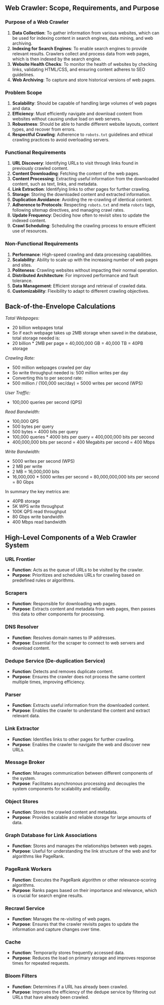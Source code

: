 ## Web Crawler: Scope, Requirements, and Purpose

### Purpose of a Web Crawler
1. **Data Collection**: To gather information from various websites, which can be used for indexing content in search engines, data mining, and web archiving.
2. **Indexing for Search Engines**: To enable search engines to provide relevant results. Crawlers collect and process data from web pages,
which is then indexed by the search engine.
3. **Website Health Checks**: To monitor the health of websites by checking links, validating HTML/CSS, and ensuring content adheres to SEO guidelines.
4. **Web Archiving**: To capture and store historical versions of web pages.

### Problem Scope
1. **Scalability**: Should be capable of handling large volumes of web pages and data.
2. **Efficiency**: Must efficiently navigate and download content from websites without causing undue load on web servers.
3. **Robustness**: Should be able to handle different website layouts, content types, and recover from errors.
4. **Respectful Crawling**: Adherence to `robots.txt` guidelines and ethical crawling practices to avoid overloading servers.

### Functional Requirements
1. **URL Discovery**: Identifying URLs to visit through links found in previously crawled content.
2. **Content Downloading**: Fetching the content of the web pages.
3. **Content Processing**: Extracting useful information from the downloaded content, such as text, links, and metadata.
4. **Link Extraction**: Identifying links to other pages for further crawling.
5. **Storage**: Storing the downloaded content and extracted information.
6. **Duplication Avoidance**: Avoiding the re-crawling of identical content.
7. **Adherence to Protocols**: Respecting `robots.txt` and meta `robots` tags, following sitemap directives, and managing crawl rates.
8. **Update Frequency**: Deciding how often to revisit sites to update the indexed content.
9. **Crawl Scheduling**: Scheduling the crawling process to ensure efficient use of resources.

### Non-Functional Requirements
1. **Performance**: High-speed crawling and data processing capabilities.
2. **Scalability**: Ability to scale up with the increasing number of web pages and sites.
3. **Politeness**: Crawling websites without impacting their normal operation.
4. **Distributed Architecture**: For improved performance and fault tolerance.
5. **Data Management**: Efficient storage and retrieval of crawled data.
6. **Customizability**: Flexibility to adapt to different crawling objectives.


## Back-of-the-Envelope Calculations

*Total Webpages:*
* 20 billion webpages total
* So if each webpage takes up 2MB storage when saved in the database, total storage needed is:
* 20 billion * 2MB per page = 40,000,000 GB = 40,000 TB = 40PB storage

*Crawling Rate:*
* 500 million webpages crawled per day
* So write throughput needed is: 500 million writes per day
* Converting this to per second rate:
* 500 million / (100,000 sec/day) = 5000 writes per second (WPS)

*User Traffic:*
* 100,000 queries per second (QPS)

*Read Bandwidth:*
* 100,000 QPS
* 500 bytes per query
* 500 bytes = 4000 bits per query
* 100,000 queries * 4000 bits per query = 400,000,000 bits per second
* 400,000,000 bits per second = 400 Megabits per second = 400 Mbps

*Write Bandwidth:*
* 5000 writes per second (WPS)
* 2 MB per write
* 2 MB = 16,000,000 bits
* 16,000,000 * 5000 writes per second = 80,000,000,000 bits per second = 80 Gbps

In summary the key metrics are:
* 40PB storage
* 5K WPS write throughput
* 100K QPS read throughput
* 80 Gbps write bandwidth
* 400 Mbps read bandwidth

## High-Level Components of a Web Crawler System

### URL Frontier
- **Function**: Acts as the queue of URLs to be visited by the crawler.
- **Purpose**: Prioritizes and schedules URLs for crawling based on predefined rules or algorithms.

### Scrapers
- **Function**: Responsible for downloading web pages.
- **Purpose**: Extracts content and metadata from web pages, then passes this data to other components for processing.

### DNS Resolver
- **Function**: Resolves domain names to IP addresses.
- **Purpose**: Essential for the scraper to connect to web servers and download content.

### Dedupe Service (De-duplication Service)
- **Function**: Detects and removes duplicate content.
- **Purpose**: Ensures the crawler does not process the same content multiple times, improving efficiency.

### Parser
- **Function**: Extracts useful information from the downloaded content.
- **Purpose**: Enables the crawler to understand the content and extract relevant data.

### Link Extractor
- **Function**: Identifies links to other pages for further crawling.
- **Purpose**: Enables the crawler to navigate the web and discover new URLs.

### Message Broker
- **Function**: Manages communication between different components of the system.
- **Purpose**: Facilitates asynchronous processing and decouples the system components for scalability and reliability.

### Object Stores
- **Function**: Stores the crawled content and metadata.
- **Purpose**: Provides scalable and reliable storage for large amounts of data.

### Graph Database for Link Associations
- **Function**: Stores and manages the relationships between web pages.
- **Purpose**: Useful for understanding the link structure of the web and for algorithms like PageRank.

### PageRank Workers
- **Function**: Executes the PageRank algorithm or other relevance-scoring algorithms.
- **Purpose**: Ranks pages based on their importance and relevance, which is crucial for search engine results.

### Recrawl Service
- **Function**: Manages the re-visiting of web pages.
- **Purpose**: Ensures that the crawler revisits pages to update the information and capture changes over time.

### Cache
- **Function**: Temporarily stores frequently accessed data.
- **Purpose**: Reduces the load on primary storage and improves response times for repeated requests.

### Bloom Filters
- **Function**: Determines if a URL has already been crawled.
- **Purpose**: Improves the efficiency of the dedupe service by filtering out URLs that have already been crawled.
